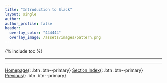 ```yaml
---
title: "Introduction to Slack"
layout: single
author:
author_profile: false
header:
  overlay_color: "444444"
  overlay_image: /assets/images/pattern.png
---
```


{% include toc %}









___
<!-- # Further Reading
* []()
* []()
* []() -->

___

[Homepage](../index.md){: .btn  .btn--primary}
[Section Index](00-ProjectManagement-LandingPage){: .btn  .btn--primary}
[Previous](04-team-communication-tools){: .btn  .btn--primary}
<!-- [Next](){: .btn  .btn--primary} -->
